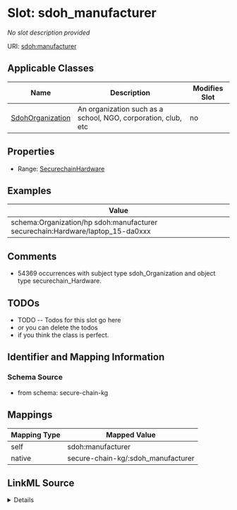 

# Slot: sdoh_manufacturer


_No slot description provided_





URI: [sdoh:manufacturer](http://schema.org/manufacturer)



<!-- no inheritance hierarchy -->





## Applicable Classes

| Name | Description | Modifies Slot |
| --- | --- | --- |
| [SdohOrganization](../classes/SdohOrganization.md) | An organization such as a school, NGO, corporation, club, etc |  no  |







## Properties

* Range: [SecurechainHardware](../classes/SecurechainHardware.md)






## Examples

| Value |
| --- |
| schema:Organization/hp sdoh:manufacturer securechain:Hardware/laptop_15-da0xxx |

## Comments

* 54369 occurrences with subject type sdoh_Organization and object type securechain_Hardware.

## TODOs

* TODO -- Todos for this slot go here
* or you can delete the todos
* if you think the class is perfect.

## Identifier and Mapping Information







### Schema Source


* from schema: secure-chain-kg




## Mappings

| Mapping Type | Mapped Value |
| ---  | ---  |
| self | sdoh:manufacturer |
| native | secure-chain-kg/:sdoh_manufacturer |




## LinkML Source

<details>
```yaml
name: sdoh_manufacturer
description: No slot description provided
todos:
- TODO -- Todos for this slot go here
- or you can delete the todos
- if you think the class is perfect.
comments:
- 54369 occurrences with subject type sdoh_Organization and object type securechain_Hardware.
examples:
- value: schema:Organization/hp sdoh:manufacturer securechain:Hardware/laptop_15-da0xxx
from_schema: secure-chain-kg
rank: 1000
slot_uri: sdoh:manufacturer
alias: sdoh_manufacturer
domain_of:
- sdoh_Organization
range: securechain_Hardware

```
</details>